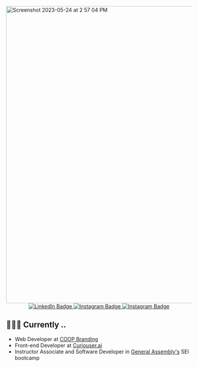 <img width="807" alt="Screenshot 2023-05-24 at 2 57 04 PM" src="https://github.com/AnastasiiaAsti/AnastasiiaAsti/assets/97631462/7dc89e0e-2bf5-4c38-a434-ce0b7221a61a">


<div id="badges" align="center">
  <a href="https://www.linkedin.com/in/anastasiiaasti/" target="blank">
    <img src="https://img.shields.io/badge/LinkedIn-blue?style=for-the-badge&logo=linkedin&logoColor=white" alt="LinkedIn Badge"/>
  </a>
  <a href="https://asticodes.dev" target="blank">
    <img src="https://img.shields.io/badge/Portfolio-000?style=for-the-badge&logo=ghost&logoColor=%23F7DF1E" alt="Instagram Badge"/>
  </a>
  <a href="https://www.instagram.com/asticodes/" target="blank">
    <img src="https://img.shields.io/badge/Instagram-red?style=for-the-badge&logo=instagram&logoColor=white" alt="Instagram Badge"/>
  </a>
</div>


## 👩🏼‍💻 Currently ..

- Web Developer at <a href="https://coopbrand.co/">COOP Branding</a>
- Front-end Developer at <a href="https://curiouser.ai/">Curiouser.ai</a>
- Instructor Associate and Software Developer in <a href="https://generalassemb.ly/instructors/asti-shalymova/29260">General Assembly's</a> SEI bootcamp







